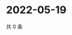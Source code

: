 # 2022-05-19

共 0 条

<!-- BEGIN WEIBO -->
<!-- 最后更新时间 Thu May 19 2022 02:20:13 GMT+0800 (China Standard Time) -->

<!-- END WEIBO -->
